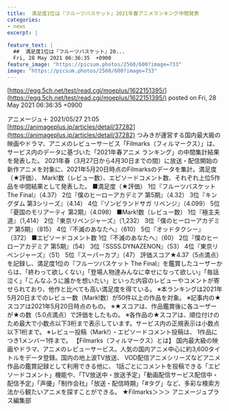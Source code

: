 ```yaml
---
title:  満足度1位は『フルーツバスケット』2021年春アニメランキング中間発表  
categories:
- news
excerpt: |
  
feature_text: |
  ##  満足度1位は『フルーツバスケット』20...
  Fri, 28 May 2021 06:36:35  +0900
feature_image: "https://picsum.photos/2560/600?image=733"
image: "https://picsum.photos/2560/600?image=733"
---
```


[https://egg.5ch.net/test/read.cgi/moeplus/1622151395/](https://egg.5ch.net/test/read.cgi/moeplus/1622151395/)
posted on Fri, 28 May 2021 06:36:35  +0900

<!--more-->

アニメージュ＋ 2021/05/27 21:05 [https://animageplus.jp/articles/detail/37282](https://animageplus.jp/articles/detail/37282) つみきが運営する国内最大級の映画やドラマ、アニメのレビューサービス「Filmarks（フィルマークス）」は、サービス内のデータに基づいた「2021年春アニメ ランキング」の中間集計結果を発表した。 2021年春（3月27日から4月30日までの間）に放送・配信開始の新作アニメを対象に、2021年5月20日時点のFilmarksのデータを集計。満足度（★評価）、 Mark!数（レビュー数）、エピソードコメント数、それぞれ上位5作品を中間結果として発表した。 ■満足度（★評価） 1位『フルーツバスケット The Final』（4.37） 2位『僕のヒーローアカデミア 第5期』（4.32） 3位『キングダム 第3シリーズ』（4.14） 4位『ゾンビランドサガ リベンジ』（4.099） 5位『憂国のモリアーティ 第2期』（4.098） ■Mark!数（レビュー数） 1位『極主夫道』（1,414） 2位『東京リベンジャーズ』（1,232） 3位『僕のヒーローアカデミア 第5期』（815） 4位『不滅のあなたへ』（610） 5位『オッドタクシー』（372） ■エピソードコメント数 1位『不滅のあなたへ』（60） 2位『僕のヒーローアカデミア 第5期』（54） 3位『SSSS.DYNAZENON』（53） 4位『東京リベンジャーズ』（51） 5位『スーパーカブ』（47） 評価スコア★4.37（5点満点）を記録し、満足度1位の『フルーツバスケット The Final』を鑑賞したユーザーからは、「終わって欲しくない」「登場人物達みんなに幸せになって欲しい」「毎話泣く」「こんなふうに誰かを想いたい」といった内容のレビューやコメントが寄せられており、他作と比べても高い満足度を得ている。 ※本ランキングは2021年5月20日までのレビュー数（Mark!数）が50件以上の作品を対象。 ※記事内の★スコアは2021年5月20日時点のもの。 ※★スコアは、作品鑑賞後に各ユーザーが★の数（5.0点満点）で評価をしたもの。 ※各作品の★スコアは、順位付けのため最大で小数点以下3桁まで表示しています。サービス内の正規表示は小数点以下1桁まで。 ※レビュー投稿（Mark!）・エピソードコメント投稿は、 1作品につき1メンバー1件まで。 【Filmarks（フィルマークス）とは】 国内最大級の映画やドラマ、アニメのレビューサービス。人気の国内アニメ中心に約3,600タイトルをデータ登録。国内の地上波TV放送、 VOD配信アニメシリーズなどアニメ作品の鑑賞記録として利用できる他に、 1話ごとにコメントを投稿できる「エピソードコメント」機能や、「TV放送中・放送予定」「動画配信サービス配信中・配信予定」「声優」「制作会社」「放送・配信時期」「#タグ」など、多彩な検索方法から観たいアニメを探すことができる。 ★Filmarks＞＞＞ アニメージュプラス編集部
